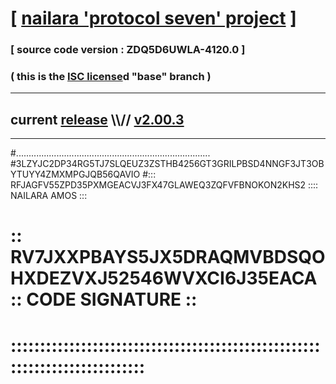 
# [ [nailara 'protocol seven' project](http://nailara.network/) ]

### [ source code version : ZDQ5D6UWLA-4120.0 ]

### ( this is the [ISC license](license)d "base" branch )
---
## current [release](https://github.com/nailara-technologies/protocol-7/releases) \\\\// [v2.00.3](https://github.com/nailara-technologies/protocol-7/releases/tag/v2.00.3)
---

#.............................................................................
#3LZYJC2DP34RG5TJ7SLQEUZ3ZSTHB4256GT3GRILPBSD4NNGF3JT3OBYTUYY4ZMXMPGJQB56QAVIO
#::: RFJAGFV55ZPD35PXMGEACVJ3FX47GLAWEQ3ZQFVFBNOKON2KHS2 :::: NAILARA AMOS :::
# :: RV7JXXPBAYS5JX5DRAQMVBDSQOHXDEZVXJ52546WVXCI6J35EACA :: CODE SIGNATURE ::
# ::::::::::::::::::::::::::::::::::::::::::::::::::::::::::::::::::::::::::::
